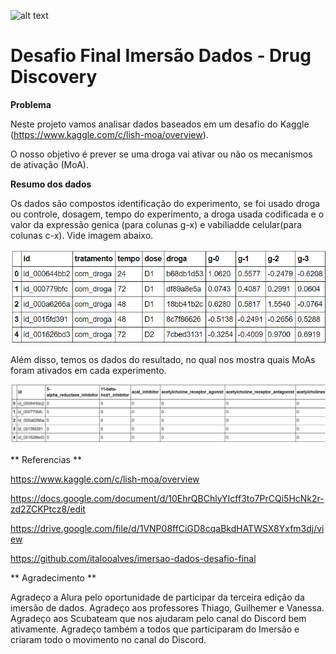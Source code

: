 
![alt text](https://github.com/italooalves/imersao-dados-desafio-final/blob/main/imagem1.png?raw=true)

# Desafio Final Imersão Dados - Drug Discovery

**Problema**

Neste projeto vamos analisar dados baseados em um desafio do Kaggle (https://www.kaggle.com/c/lish-moa/overview). 

O nosso objetivo é prever se uma droga vai ativar ou não os mecanismos de ativação (MoA). 

**Resumo dos dados** 

Os dados são compostos identificação do experimento, se foi usado droga ou controle, dosagem, tempo do experimento, a droga usada codificada e o valor da expressão genica (para colunas g-x) e vabiliadde celular(para colunas c-x). Vide imagem abaixo.

![alt text](https://github.com/italooalves/imersao-dados-desafio-final/blob/main/base_experimentos.png?raw=true)

Além disso, temos os dados do resultado, no qual nos mostra quais MoAs foram ativados em cada experimento.

![alt text](https://github.com/italooalves/imersao-dados-desafio-final/blob/main/base_resultado.png?raw=true)

** Referencias **

https://www.kaggle.com/c/lish-moa/overview

https://docs.google.com/document/d/10EhrQBChlyYIcff3to7PrCQi5HcNk2r-zd2ZCKPtcz8/edit

https://drive.google.com/file/d/1VNP08ffCiGD8cqaBkdHATWSX8Yxfm3dj/view

https://github.com/italooalves/imersao-dados-desafio-final

** Agradecimento **

Agradeço a Alura pelo oportunidade de participar da terceira edição da imersão de dados.
Agradeço aos professores Thiago, Guilhemer e Vanessa.
Agradeço aos Scubateam que nos ajudaram pelo canal do Discord bem ativamente.
Agradeço também a todos que participaram do Imersão e criaram todo o movimento no canal do Discord.
